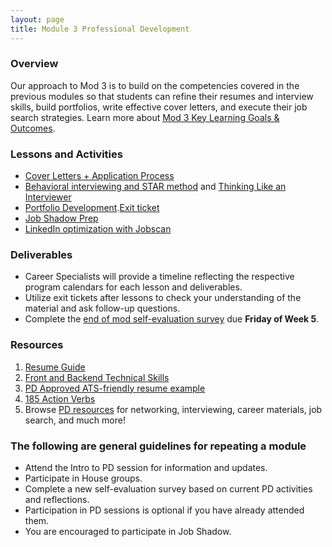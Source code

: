 ```yaml
---
layout: page
title: Module 3 Professional Development
---
```


### Overview
Our approach to Mod 3 is to build on the competencies covered in the previous modules so that students can refine their resumes and interview skills, build portfolios, write effective cover letters, and execute their job search strategies. Learn more about [Mod 3 Key Learning Goals & Outcomes](https://careerdev.turing.edu/module_three/mod3_learning_goals). 

### Lessons and Activities

* [Cover Letters + Application Process](https://careerdev.turing.edu/module_three/week_3_coverletter) 
* [Behavioral interviewing and STAR method](https://careerdev.turing.edu/module_three/mod3_week5) and [Thinking Like an Interviewer](https://frontend.turing.edu/lessons/module-3/interpreting-interviews.html)
* [Portfolio Development](https://drive.google.com/file/d/1NqHrdkr0B5wEvEaH9Z8dJK56TcSJoV_t/view).[Exit ticket](                                            https://docs.google.com/forms/d/e/1FAIpQLSe76hN7AWta1X4Xch-xdhUbdhm3l-peKQTwqgp4L5EJy5E8og/viewform)
* [Job Shadow Prep](/module_three/job_shadow_overview)
* [LinkedIn optimization with Jobscan](https://www.jobscan.co/video-linkedin-optimization)

### Deliverables

* Career Specialists will provide a timeline reflecting the respective program calendars for each lesson and deliverables. 
* Utilize exit tickets after lessons to check your understanding of the material and ask follow-up questions. 
* Complete the [end of mod self-evaluation survey](https://airtable.com/shrBZWvdZfHSeey57) due **Friday of Week 5**.


### Resources 

1. [Resume Guide](https://docs.google.com/document/d/1ll53JV8Jt5eveSjdvklUUNQfuYCzHV15TcoOzzk1iDY/edit)
2. [Front and Backend Technical Skills](https://docs.google.com/document/d/1Q-ZSAlXadWmYK48UyO7W3O9zHFQxhnLAWh7wKVdV48o/edit#heading=h.qtpn4l7md817)   
3. [PD Approved ATS-friendly resume example](https://docs.google.com/document/d/1ylVW3d_uHjAwSGkK4WJlbJuU_22BPSK75dn2rRDnm-g/edit) 
4. [185 Action Verbs ](https://www.themuse.com/advice/185-powerful-verbs-that-will-make-your-resume-awesome) 
5. Browse [PD resources](https://careerdev.turing.edu/resources/) for networking, interviewing, career materials, job search, and much more! 

### The following are general guidelines for repeating a module
   * Attend the Intro to PD session for information and updates.
   * Participate in House groups.
   * Complete a new self-evaluation survey based on current PD activities and reflections.
   * Participation in PD sessions is optional if you have already attended them.
   * You are encouraged to participate in Job Shadow.
